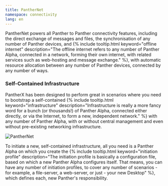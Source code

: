 ```yaml
---
title: PantherNet
namespace: connectivity
lang: en
---
```


PantherNet powers all Panther to Panther connectivity features, including the direct exchange of messages and files, the synchronisation of any number of Panther devices, and {% include tooltip.html keyword="offline internet" description="The offline internet refers to any number of Panther Alpha, connected in a network, forming their own internet, with related services such as web-hosting and message exchange." %}, with automatic resource allocation between any number of Panther devices, connected by any number of ways.

### Self-Contained Infrastructure

PantherX has been designed to perform great in scenarios where you need to bootstrap a self-contained {% include tooltip.html keyword="infrastructure" description="Infrastructure is really a more fancy word for a bunch (or thousands!) of Panther Alpha, connected either directly, or via the Internet, to form a new, independent network." %} with any number of Panther Alpha, with or without central management and even without pre-existing networking infrastructure.

![PantherNet](/assets/images/panthers.png)

To initiate a new, self-contained infrastructure, all you need is a Panther Alpha on which you create the {% include tooltip.html keyword="initiation profile" description="The initiation profile is basically a configuration file, based on which a new Panther Alpha configures itself. That means, you can have any number of initiation profiles, to cover any number of scenarios - for example, a file-server, a web-server, or just - your new Desktop" %}, which defines each, new Panther's responsibility.